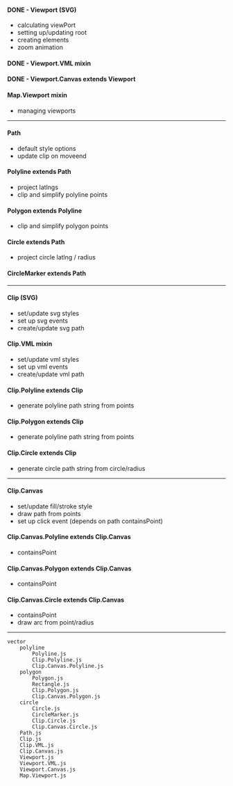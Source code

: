 #### DONE - Viewport (SVG)

 * calculating viewPort
 * setting up/updating root
 * creating elements
 * zoom animation

#### DONE - Viewport.VML mixin
#### DONE - Viewport.Canvas extends Viewport

#### Map.Viewport mixin

 * managing viewports

---

#### Path
	
 * default style options
 * update clip on moveend

#### Polyline extends Path
	
 * project latlngs
 * clip and simplify polyline points

#### Polygon extends Polyline

 * clip and simplify polygon points

#### Circle extends Path

 * project circle latlng / radius

#### CircleMarker extends Path

---

#### Clip (SVG)
 
 * set/update svg styles
 * set up svg events
 * create/update svg path

#### Clip.VML mixin

 * set/update vml styles
 * set up vml events
 * create/update vml path

#### Clip.Polyline extends Clip

 * generate polyline path string from points

#### Clip.Polygon extends Clip

 * generate polyline path string from points

#### Clip.Circle extends Clip
 * generate circle path string from circle/radius

---

#### Clip.Canvas

 * set/update fill/stroke style
 * draw path from points
 * set up click event (depends on path containsPoint)

#### Clip.Canvas.Polyline extends Clip.Canvas
 
 * containsPoint

#### Clip.Canvas.Polygon extends Clip.Canvas
 
 * containsPoint

#### Clip.Canvas.Circle extends Clip.Canvas

 * containsPoint
 * draw arc from point/radius

---

```
vector
	polyline
		Polyline.js
		Clip.Polyline.js
		Clip.Canvas.Polyline.js
	polygon
		Polygon.js
		Rectangle.js
		Clip.Polygon.js
		Clip.Canvas.Polygon.js
	circle
		Circle.js
		CircleMarker.js
		Clip.Circle.js
		Clip.Canvas.Circle.js
	Path.js
	Clip.js
	Clip.VML.js
	Clip.Canvas.js
	Viewport.js
	Viewport.VML.js
	Viewport.Canvas.js
	Map.Viewport.js
```